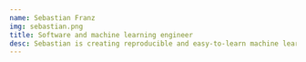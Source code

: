 ```yaml
---
name: Sebastian Franz
img: sebastian.png
title: Software and machine learning engineer
desc: Sebastian is creating reproducible and easy-to-learn machine learning frameworks. 
---
```

